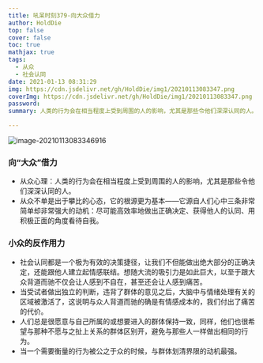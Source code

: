 ```yaml
---
title: 吼呆时刻379-向大众借力
author: HoldDie
top: false
cover: false
toc: true
mathjax: true
tags:
  - 从众
  - 社会认同
date: 2021-01-13 08:31:29
img: https://cdn.jsdelivr.net/gh/HoldDie/img1/20210113083347.png
coverImg: https://cdn.jsdelivr.net/gh/HoldDie/img1/20210113083347.png
password:
summary: 人类的行为会在相当程度上受到周围的人的影响，尤其是那些令他们深深认同的人。

---
```


![image-20210113083346916](https://cdn.jsdelivr.net/gh/HoldDie/img1/20210113083347.png)

### 向“大众”借力

- 从众心理：人类的行为会在相当程度上受到周围的人的影响，尤其是那些令他们深深认同的人。
- 从众不单是出于攀比的心态，它的根源更为基本——它源自人们心中三条非常简单却非常强大的动机：尽可能高效率地做出正确决定、获得他人的认同、用积极正面的角度看待自我。

### 小众的反作用力

- 社会认同都是一个极为有效的决策捷径，让我们不但能做出绝大部分的正确决定，还能跟他人建立起情感联结。想随大流的吸引力是如此巨大，以至于跟大众背道而驰不仅会让人感到不自在，甚至还会让人感到痛苦。
- 当受试者做出独立的判断，违背了群体的意见之后，大脑中与情绪处理有关的区域被激活了，这说明与众人背道而驰的确是有情感成本的，我们付出了痛苦的代价。
- 人们总是很愿意与自己所属的或想要进入的群体保持一致，同样，他们也很希望与那种不愿与之扯上关系的群体区别开，避免与那些人一样做出相同的行为。
- 当一个需要衡量的行为被公之于众的时候，与群体划清界限的动机最强。